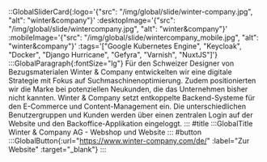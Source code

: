 ::GlobalSliderCard{:logo='{"src": "/img/global/slide/winter-company.jpg", "alt": "winter&company"}' :desktopImage='{"src": "/img/global/slide/wintercompany.jpg", "alt": "winter&company"}' :mobileImage='{"src": "/img/global/slide/wintercompany_mobile.jpg", "alt": "winter&company"}' :tags='["Google Kubernetes Engine", "Keycloak", "Docker", "Django Hurricane", "Gefyra", "Varnish", "NuxtJS"]'}
:::GlobalParagraph{:fontSize="lg"}
Für den Schweizer Designer von Bezugsmaterialen Winter & Company entwickelten wir eine digitale Strategie mit Fokus auf Suchmaschinenoptimierung. Zudem positionierten wir die Marke bei potenziellen Neukunden, die das Unternehmen bisher nicht kannten. Winter & Company setzt entkoppelte Backend-Systeme für den E-Commerce und Content-Management ein. Die unterschiedlichen Benutzergruppen und Kunden werden über einen zentralen Login auf der Website und den Backoffice-Applikation eingeloggt.
:::
#title
:::GlobalTitle
Winter & Company AG - Webshop und Website
:::
#button
:::GlobalButton{:url="https://www.winter-company.com/de/" :label="Zur Website" :target="_blank"}
:::